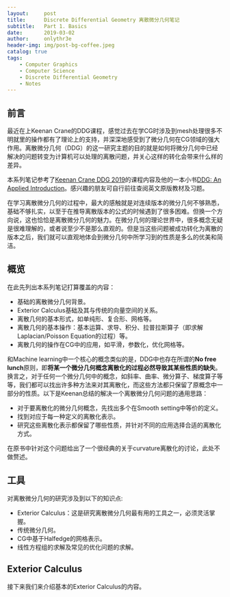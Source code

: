```yaml
---
layout:     post
title:      Discrete Differential Geometry 离散微分几何笔记
subtitle:   Part 1. Basics
date:       2019-03-02
author:     onlythr3e
header-img: img/post-bg-coffee.jpeg
catalog: true
tags:
    - Computer Graphics
    - Computer Science
    - Discrete Differential Geometry
    - Notes
---
```


<!---
    - Title level: #
    - Inline math: $$ $$ or \( \)
    - Block math: \$$ $$ or \[ \]
    - Block Quote: > or >>
    - Bold: ** **
    - Bullet list: - or *
    - Number list: Number
    - Inline code block: ``
    - Image: ![image_name](image_url)
    - Line break: two spaces + \n
    - Link: [link_text](url).
    - Reference: [link_url][number]
    - 
-->
## 前言

最近在上Keenan Crane的DDG课程，感觉过去在学CG时涉及到mesh处理很多不明就里的操作都有了理论上的支持，并深深地感受到了微分几何在CG领域的强大作用。离散微分几何（DDG）的这一研究主题的目的就是如何将微分几何中已经解决的问题转变为计算机可以处理的离散问题，并关心这样的转化会带来什么样的差异。

本系列笔记参考了[Keenan Crane DDG 2019](http://brickisland.net/DDGSpring2019/)的课程内容及他的一本小书[DDG: An Applied Introduction](http://www.cs.cmu.edu/~kmcrane/Projects/DDG/paper.pdf)。感兴趣的朋友可自行前往查阅英文原版教材及习题。

在学习离散微分几何的过程中，最大的感触就是对连续版本的微分几何不够熟悉，基础不够扎实，以至于在推导离散版本的公式的时候遇到了很多困难。但换一个方向说，这也恰恰是离散微分几何的魅力。在微分几何的理论世界中，很多概念无疑是很难理解的，或者说至少不是那么直观的。但是当这些问题被成功转化为离散的版本之后，我们就可以直观地体会到微分几何中所学习到的性质是多么的优美和简洁。

## 概览

在此先列出本系列笔记打算覆盖的内容：

* 基础的离散微分几何背景。
* Exterior Calculus基础及其与传统的向量空间的关系。
* 离散几何的基本形式，如单纯形、复合形、网格等。
* 离散几何的基本操作：基本运算、求导、积分、拉普拉斯算子（即求解Laplacian/Poisson Equation的过程）等。
* 离散几何的操作在CG中的应用，如平滑，参数化，优化网格等。

和Machine learning中一个核心的概念类似的是，DDG中也存在所谓的**No free lunch**原则，即**将某一个微分几何概念离散化的过程必然导致其某些性质的缺失**。换言之，对于任何一个微分几何中的概念，如斜率、曲率、微分算子、梯度算子等等，我们都可以找出许多种方法来对其离散化，而这些方法都只保留了原概念中一部分的性质。以下是Keenan总结的解决一个离散微分几何问题的通用思路：

* 对于要离散化的微分几何概念，先找出多个在Smooth setting中等价的定义。
* 找到对应于每一种定义的离散化表示。
* 研究这些离散化表示都保留了哪些性质，并针对不同的应用选择合适的离散化方式。

在原书中针对这个问题给出了一个很经典的关于curvature离散化的讨论，此处不做赘述。
  
## 工具

对离散微分几何的研究涉及到以下的知识点:

* Exterior Calculus：这是研究离散微分几何最有用的工具之一，必须灵活掌握。
* 传统微分几何。
* CG中基于Halfedge的网格表示。
* 线性方程组的求解及常见的优化问题的求解。


## Exterior Calculus
接下来我们来介绍基本的Exterior Calculus的内容。



